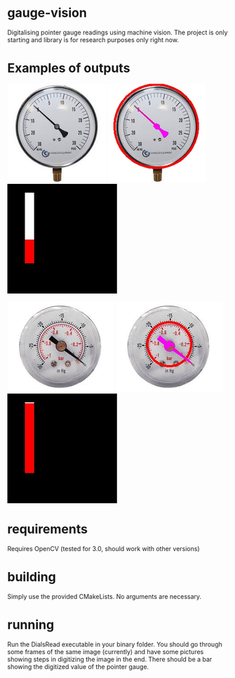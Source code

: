 # gauge-vision
Digitalising pointer gauge readings using machine vision.
The project is only starting and library is for research purposes only right now.

# Examples of outputs
![Gauge](/images/dial3.jpeg?raw=true "Gauge")
![Gauge with marked pointer](/Examples/pointer.jpg?raw=true "Pointer")
![Gauge value bar](/Examples/textwin.jpg?raw=true "Digitalized value")

![Gauge](/images/dial4.jpeg?raw=true "Gauge")
![Gauge with marked pointer](/Examples/pointer2.jpg?raw=true "Pointer")
![Gauge value bar](/Examples/textwin2.jpg?raw=true "Digitalized value")

# requirements
Requires OpenCV (tested for 3.0, should work with other versions)

# building
Simply use the provided CMakeLists. No arguments are necessary.

# running
Run the DialsRead executable in your binary folder.
You should go through some frames of the same image (currently) and have some pictures showing steps in digitizing the image in the end. There should be a bar showing the digitized value of the pointer gauge.
